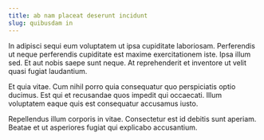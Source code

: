 ```yaml
---
title: ab nam placeat deserunt incidunt
slug: quibusdam in
---
```


In adipisci sequi eum voluptatem ut ipsa cupiditate laboriosam. Perferendis ut neque perferendis cupiditate est maxime exercitationem iste. Ipsa illum sed. Et aut nobis saepe sunt neque. At reprehenderit et inventore ut velit quasi fugiat laudantium.

Et quia vitae. Cum nihil porro quia consequatur quo perspiciatis optio ducimus. Est qui et recusandae quos impedit qui occaecati. Illum voluptatem eaque quis est consequatur accusamus iusto.

Repellendus illum corporis in vitae. Consectetur est id debitis sunt aperiam. Beatae et ut asperiores fugiat qui explicabo accusantium.

